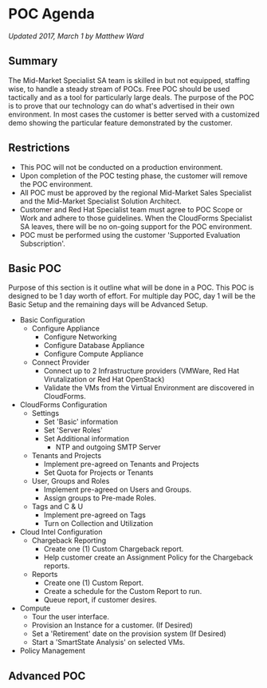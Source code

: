 # POC Agenda
*Updated 2017, March 1 by Matthew Ward*

## Summary
The Mid-Market Specialist SA team is skilled in but not equipped, staffing wise, to handle a steady stream of POCs. Free POC should be used tactically and as a tool for particularly large deals. The purpose of the POC is to prove that our technology can do what's advertised in their own environment. In most cases the customer is better served with a customized demo showing the particular feature demonstrated by the customer.

## Restrictions
* This POC will not be conducted on a production environment.
* Upon completion of the POC testing phase, the customer will remove the POC environment.  
* All POC must be approved by the regional Mid-Market Sales Specialist and the Mid-Market Specialist Solution Architect.
* Customer and Red Hat Specialist team must agree to POC Scope or Work and adhere to those guidelines. When the CloudForms Specialist SA leaves, there will be no on-going support for the POC environment.
* POC must be performed using the customer 'Supported Evaluation Subscription'.

## Basic POC
Purpose of this section is it outline what will be done in a POC. This POC is designed to be 1 day worth of effort. For multiple day POC, day 1 will be the Basic Setup and the remaining days will be Advanced Setup.

* Basic Configuration
   * Configure Appliance
      * Configure Networking
      * Configure Database Appliance
      * Configure Compute Appliance
   * Connect Provider
      * Connect up to 2 Infrastructure providers (VMWare, Red Hat Virutalization or Red Hat OpenStack)
      * Validate the VMs from the Virtual Environment are discovered in CloudForms.
* CloudForms Configuration
   * Settings
      * Set 'Basic' information
      * Set 'Server Roles'
      * Set Additional information
         * NTP and outgoing SMTP Server
   * Tenants and Projects
      * Implement pre-agreed on Tenants and Projects
      * Set Quota for Projects or Tenants
   * User, Groups and Roles
      * Implement pre-agreed on Users and Groups.
      * Assign groups to Pre-made Roles.
   * Tags and C & U
      * Implement pre-agreed on Tags
      * Turn on Collection and Utilization
* Cloud Intel Configuration
   * Chargeback Reporting
      * Create one (1) Custom Chargeback report.
      * Help customer create an Assignment Policy for the Chargeback reports.
   * Reports
      * Create one (1) Custom Report.
      * Create a schedule for the Custom Report to run.
      * Queue report, if customer desires.
* Compute
   * Tour the user interface. 
   * Provision an Instance for a customer. (If Desired)
   * Set a 'Retirement' date on the provision system (If Desired)
   * Start a 'SmartState Analysis' on selected VMs.
* Policy Management





## Advanced POC
